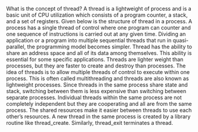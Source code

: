What is the concept of thread?
A thread is a lightweight of process and is a basic unit of CPU utilization which consists of a program counter, a stack, and a set of registers.
Given below is the structure of thread in a process.
A process has a single thread of control where one program can counter and one sequence of instructions is carried out at any given time. Dividing an application or a program into multiple sequential threads that run in quasi-parallel, the programming model becomes simpler.
Thread has the ability to share an address space and all of its data among themselves. This ability is essential for some specific applications.
Threads are lighter weight than processes, but they are faster to create and destroy than processes.
The idea of threads is to allow multiple threads of control to execute within one process. This is often called multithreading and threads are also known as lightweight processes.
Since threads in the same process share state and stack, switching between them is less expensive than switching between separate processes.
Individual threads within the same process are not completely independent but they are cooperating and all are from the same process.
The shared resources make it easier between threads to use each other’s resources. A new thread in the same process is created by a library routine like thread_create. Similarly, thread_exit terminates a thread.

